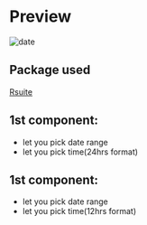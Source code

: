# Preview
![date](https://github.com/devadnaan/DateTime/assets/155459697/36ed013e-2f95-44b3-a6c8-d95ca3285eae)

## Package used 
[Rsuite](https://rsuitejs.com/)

## 1st component:
* let you pick date range
* let you pick time(24hrs format)

## 1st component:
* let you pick date range
* let you pick time(12hrs format)
